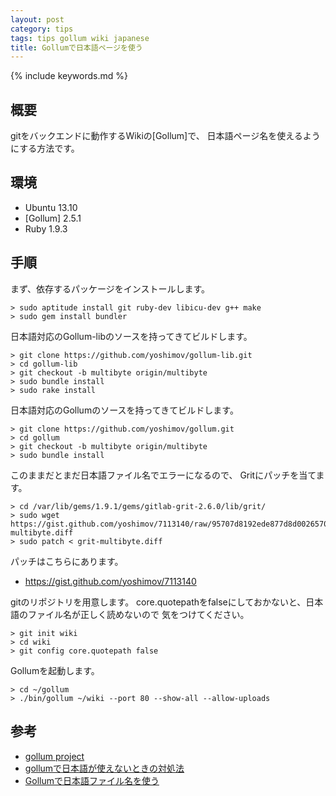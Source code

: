 ```yaml
---
layout: post
category: tips
tags: tips gollum wiki japanese
title: Gollumで日本語ページを使う
---
```


{% include keywords.md %}

## 概要

gitをバックエンドに動作するWikiの[Gollum]で、
日本語ページ名を使えるようにする方法です。

## 環境

* Ubuntu 13.10
* [Gollum] 2.5.1
* Ruby 1.9.3

## 手順

まず、依存するパッケージをインストールします。

    > sudo aptitude install git ruby-dev libicu-dev g++ make
    > sudo gem install bundler

日本語対応のGollum-libのソースを持ってきてビルドします。

    > git clone https://github.com/yoshimov/gollum-lib.git
    > cd gollum-lib
    > git checkout -b multibyte origin/multibyte
    > sudo bundle install
    > sudo rake install

日本語対応のGollumのソースを持ってきてビルドします。

    > git clone https://github.com/yoshimov/gollum.git
    > cd gollum
    > git checkout -b multibyte origin/multibyte
    > sudo bundle install

このままだとまだ日本語ファイル名でエラーになるので、
Gritにパッチを当てます。

    > cd /var/lib/gems/1.9.1/gems/gitlab-grit-2.6.0/lib/grit/
    > sudo wget https://gist.github.com/yoshimov/7113140/raw/95707d8192ede877d8d00265701cbf33c8da8ead/grit-multibyte.diff
    > sudo patch < grit-multibyte.diff

パッチはこちらにあります。

* <https://gist.github.com/yoshimov/7113140>

gitのリポジトリを用意します。
core.quotepathをfalseにしておかないと、日本語のファイル名が正しく読めないので
気をつけてください。

    > git init wiki
    > cd wiki
    > git config core.quotepath false

Gollumを起動します。

    > cd ~/gollum
    > ./bin/gollum ~/wiki --port 80 --show-all --allow-uploads

## 参考

* [gollum project](https://github.com/gollum/gollum)
* [gollumで日本語が使えないときの対処法](http://d.hatena.ne.jp/kei_q/20110613/1307981543)
* [Gollumで日本語ファイル名を使う](http://sunnyone41.blogspot.jp/2012/11/gollum.html)
